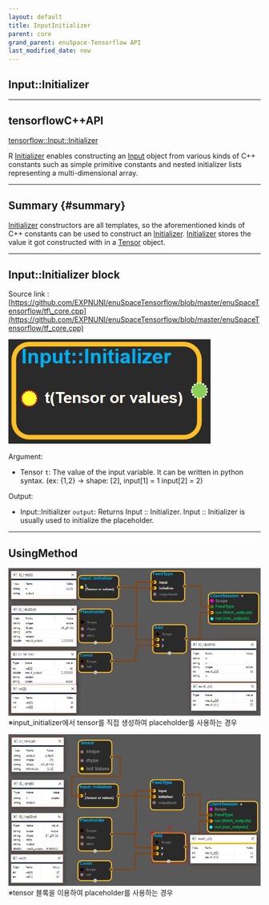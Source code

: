 ```yaml
--- 
layout: default 
title: InputInitializer 
parent: core 
grand_parent: enuSpace-Tensorflow API 
last_modified_date: now 
--- 
```


## Input::Initializer

---

## tensorflowC++API

[tensorflow::Input::Initializer](https://www.tensorflow.org/api_docs/cc/struct/tensorflow/input/initializer)

R [Initializer](https://www.tensorflow.org/api_docs/cc/struct/tensorflow/input/initializer.html#structtensorflow_1_1_input_1_1_initializer) enables constructing an [Input](https://www.tensorflow.org/api_docs/cc/class/tensorflow/input.html#classtensorflow_1_1_input) object from various kinds of C++ constants such as simple primitive constants and nested initializer lists representing a multi-dimensional array.

---

## Summary {#summary}

[Initializer](https://www.tensorflow.org/api_docs/cc/struct/tensorflow/input/initializer.html#structtensorflow_1_1_input_1_1_initializer) constructors are all templates, so the aforementioned kinds of C++ constants can be used to construct an [Initializer](https://www.tensorflow.org/api_docs/cc/struct/tensorflow/input/initializer.html#structtensorflow_1_1_input_1_1_initializer). [Initializer](https://www.tensorflow.org/api_docs/cc/struct/tensorflow/input/initializer.html#structtensorflow_1_1_input_1_1_initializer) stores the value it got constructed with in a [Tensor](https://www.tensorflow.org/api_docs/cc/class/tensorflow/tensor.html#classtensorflow_1_1_tensor) object.

---

## Input::Initializer block

Source link :[https://github.com/EXPNUNI/enuSpaceTensorflow/blob/master/enuSpaceTensorflow/tf\_core.cpp](https://github.com/EXPNUNI/enuSpaceTensorflow/blob/master/enuSpaceTensorflow/tf_core.cpp)

![](../assets/core/Input_initializer1.png)

Argument:

* Tensor `t`: The value of the input variable. It can be written in python syntax. \(ex: {1,2} -&gt; shape: \[2\], input\[1\] = 1  input\[2\] = 2\)

Output:

* Input::Initializer `output`: Returns Input :: Initializer. Input :: Initializer is usually used to initialize the placeholder.

---

## UsingMethod

![](../assets/array_ops/placeholder2.png)※input\_initializer에서 tensor를 직접 생성하여 placeholder를 사용하는 경우

![](../assets/array_ops/placeholder3.png)※tensor 블록을 이용하여 placeholder를 사용하는 경우


